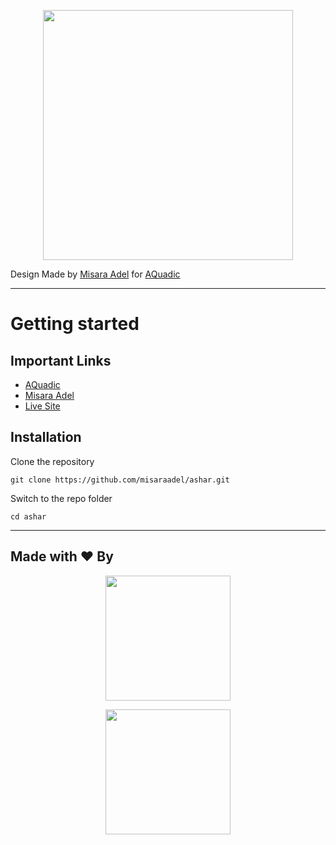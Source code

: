 <p align="center"><a href="https://eshhaar.net" target="_blank"><img src="https://static.eshhaar.net/assets/images/logo/logo.png" width="400"></a></p>

Design Made by [Misara Adel](https://github.com/misaraadel) for [AQuadic](https://aquadic.com)

----------

# Getting started

## Important Links

- [AQuadic](https://aquadic.com)
- [Misara Adel](https://github.com/misaraadel)
- [Live Site](https://eshhaar.net)

## Installation

Clone the repository

    git clone https://github.com/misaraadel/ashar.git

Switch to the repo folder

    cd ashar

----------

## Made with ♥ By

<p align="center"><a href="https://AQuadic.com" target="_blank"><img src="https://AQuadic.com/img/logo.svg" width="200"></a></p>

<p align="center"><a href="https://github.com/misaraadel" target="_blank"><img src="https://avatars.githubusercontent.com/u/41232116?v=4" width="200"></a></p>
